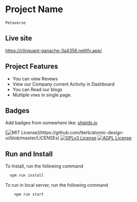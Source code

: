 # Project Name
    Petaverse
## Live site
https://clinquant-ganache-3a4356.netlify.app/


## Project Features

- You can view Revews
- View our Company current Activity in Dashboard
- You can Read our blogs
- Multiple viws in single page.

## Badges

Add badges from somewhere like: [shields.io](https://shields.io/)

[![MIT License](https://img.shields.io/apm/l/atomic-design-ui.svg?)](https://github.com/tterb/atomic-design-ui/blob/master/LICENSEs)
[![GPLv3 License](https://img.shields.io/badge/License-GPL%20v3-yellow.svg)](https://opensource.org/licenses/)
[![AGPL License](https://img.shields.io/badge/license-AGPL-blue.svg)](http://www.gnu.org/licenses/agpl-3.0)


## Run and Install

To Install, run the following command

```bash
  npm run install
```

To run in local server, run the following command

```bash
    npm run start
```
